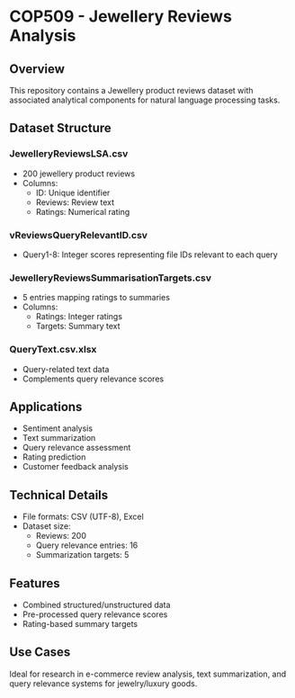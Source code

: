 # COP509 -  Jewellery Reviews Analysis

## Overview
This repository contains a Jewellery product reviews dataset with associated analytical components for natural language processing tasks.

## Dataset Structure

### JewelleryReviewsLSA.csv
- 200 jewellery product reviews
- Columns:
  - ID: Unique identifier
  - Reviews: Review text
  - Ratings: Numerical rating

### vReviewsQueryRelevantID.csv
- Query1-8: Integer scores representing file IDs relevant to each query

### JewelleryReviewsSummarisationTargets.csv
- 5 entries mapping ratings to summaries
- Columns:
  - Ratings: Integer ratings
  - Targets: Summary text

### QueryText.csv.xlsx
- Query-related text data
- Complements query relevance scores

## Applications
- Sentiment analysis
- Text summarization
- Query relevance assessment
- Rating prediction
- Customer feedback analysis

## Technical Details
- File formats: CSV (UTF-8), Excel
- Dataset size:
  - Reviews: 200
  - Query relevance entries: 16
  - Summarization targets: 5

## Features
- Combined structured/unstructured data
- Pre-processed query relevance scores
- Rating-based summary targets

## Use Cases
Ideal for research in e-commerce review analysis, text summarization, and query relevance systems for jewelry/luxury goods.
